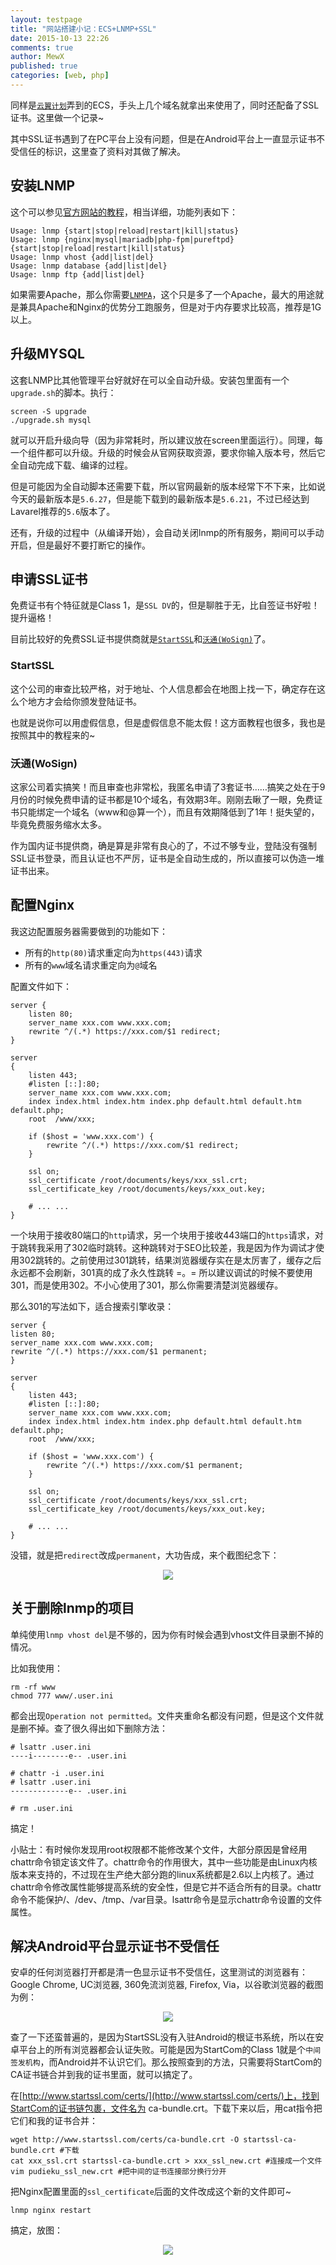 ```yaml
---
layout: testpage
title: "网站搭建小记：ECS+LNMP+SSL"
date: 2015-10-13 22:26
comments: true
author: MewX
published: true
categories: [web, php]
---
```


同样是[`云翼计划`](http://www.aliyun.com/act/aliyun/campus.html)弄到的ECS，手头上几个域名就拿出来使用了，同时还配备了SSL证书。这里做一个记录~

其中SSL证书遇到了在PC平台上没有问题，但是在Android平台上一直显示证书不受信任的标识，这里查了资料对其做了解决。

## 安装LNMP

这个可以参见[官方网站的教程](http://lnmp.org/)，相当详细，功能列表如下：

    Usage: lnmp {start|stop|reload|restart|kill|status}
    Usage: lnmp {nginx|mysql|mariadb|php-fpm|pureftpd} {start|stop|reload|restart|kill|status}
    Usage: lnmp vhost {add|list|del}
    Usage: lnmp database {add|list|del}
    Usage: lnmp ftp {add|list|del}


如果需要Apache，那么你需要[`LNMPA`](http://lnmp.org/lnmpa.html)，这个只是多了一个Apache，最大的用途就是兼具Apache和Nginx的优势分工跑服务，但是对于内存要求比较高，推荐是1G以上。

## 升级MYSQL

这套LNMP比其他管理平台好就好在可以全自动升级。安装包里面有一个`upgrade.sh`的脚本。执行：

    screen -S upgrade
    ./upgrade.sh mysql

就可以开启升级向导（因为非常耗时，所以建议放在screen里面运行）。同理，每一个组件都可以升级。升级的时候会从官网获取资源，要求你输入版本号，然后它全自动完成下载、编译的过程。

但是可能因为全自动脚本还需要下载，所以官网最新的版本经常下不下来，比如说今天的最新版本是`5.6.27`，但是能下载到的最新版本是`5.6.21`，不过已经达到Lavarel推荐的`5.6`版本了。

还有，升级的过程中（从编译开始），会自动关闭lnmp的所有服务，期间可以手动开启，但是最好不要打断它的操作。

## 申请SSL证书

免费证书有个特征就是Class 1，是`SSL DV`的，但是聊胜于无，比自签证书好啦！提升逼格！

目前比较好的免费SSL证书提供商就是[`StartSSL`](https://startssl.com/)和[`沃通(WoSign)`](https://wosign.com/)了。

### StartSSL

这个公司的审查比较严格，对于地址、个人信息都会在地图上找一下，确定存在这么个地方才会给你颁发登陆证书。

也就是说你可以用虚假信息，但是虚假信息不能太假！这方面教程也很多，我也是按照其中的教程来的~

### 沃通(WoSign)

这家公司着实搞笑！而且审查也非常松，我匿名申请了3套证书……搞笑之处在于9月份的时候免费申请的证书都是10个域名，有效期3年。刚刚去瞅了一眼，免费证书只能绑定一个域名（www和@算一个），而且有效期降低到了1年！挺失望的，毕竟免费服务缩水太多。

作为国内证书提供商，确是算是非常有良心的了，不过不够专业，登陆没有强制SSL证书登录，而且认证也不严厉，证书是全自动生成的，所以直接可以伪造一堆证书出来。

## 配置Nginx

我这边配置服务器需要做到的功能如下：

- 所有的`http(80)`请求重定向为`https(443)`请求
- 所有的`www`域名请求重定向为`@`域名

配置文件如下：

    server {
        listen 80;
        server_name xxx.com www.xxx.com;
        rewrite ^/(.*) https://xxx.com/$1 redirect;
    }

    server
    {
        listen 443;
        #listen [::]:80;
        server_name xxx.com www.xxx.com;
        index index.html index.htm index.php default.html default.htm default.php;
        root  /www/xxx;

        if ($host = 'www.xxx.com') {
            rewrite ^/(.*) https://xxx.com/$1 redirect;
        }

        ssl on;
        ssl_certificate /root/documents/keys/xxx_ssl.crt;
        ssl_certificate_key /root/documents/keys/xxx_out.key;

        # ... ...
    }

一个块用于接收80端口的`http`请求，另一个块用于接收443端口的`https`请求，对于跳转我采用了302临时跳转。这种跳转对于SEO比较差，我是因为作为调试才使用302跳转的。之前使用过301跳转，结果浏览器缓存实在是太厉害了，缓存之后永远都不会刷新，301真的成了永久性跳转 =。= 所以建议调试的时候不要使用301，而是使用302。不小心使用了301，那么你需要清楚浏览器缓存。

那么301的写法如下，适合搜索引擎收录：

    server {
    listen 80;
    server_name xxx.com www.xxx.com;
    rewrite ^/(.*) https://xxx.com/$1 permanent;
    }

    server
    {
        listen 443;
        #listen [::]:80;
        server_name xxx.com www.xxx.com;
        index index.html index.htm index.php default.html default.htm default.php;
        root  /www/xxx;

        if ($host = 'www.xxx.com') {
            rewrite ^/(.*) https://xxx.com/$1 permanent;
        }

        ssl on;
        ssl_certificate /root/documents/keys/xxx_ssl.crt;
        ssl_certificate_key /root/documents/keys/xxx_out.key;

        # ... ...
    }

没错，就是把`redirect`改成`permanent`，大功告成，来个截图纪念下：

<center><img src="{{ site.baseurl }}imgs/201510/ssl-preview.jpg" style="max-width:100%; height:auto;"/></center>

## 关于删除lnmp的项目

单纯使用`lnmp vhost del`是不够的，因为你有时候会遇到vhost文件目录删不掉的情况。

比如我使用：

    rm -rf www
    chmod 777 www/.user.ini

都会出现`Operation not permitted`。文件夹重命名都没有问题，但是这个文件就是删不掉。查了很久得出如下删除方法：

    # lsattr .user.ini
    ----i--------e-- .user.ini

    # chattr -i .user.ini
    # lsattr .user.ini
    -------------e-- .user.ini

    # rm .user.ini

搞定！

小贴士：有时候你发现用root权限都不能修改某个文件，大部分原因是曾经用chattr命令锁定该文件了。chattr命令的作用很大，其中一些功能是由Linux内核版本来支持的，不过现在生产绝大部分跑的linux系统都是2.6以上内核了。通过chattr命令修改属性能够提高系统的安全性，但是它并不适合所有的目录。chattr命令不能保护/、/dev、/tmp、/var目录。lsattr命令是显示chattr命令设置的文件属性。

## 解决Android平台显示证书不受信任

安卓的任何浏览器打开都是清一色显示证书不受信任，这里测试的浏览器有：Google Chrome, UC浏览器, 360免流浏览器, Firefox, Via，以谷歌浏览器的截图为例：

<center><img src="{{ site.baseurl }}imgs/201510/cert-err.jpg" style="max-width:100%; height:auto;"/></center>

查了一下还蛮普遍的，是因为StartSSL没有入驻Android的根证书系统，所以在安卓平台上的所有浏览器都会认证失败。可能是因为StartCom的Class 1就是个`中间签发机构`，而Android并不认识它们。那么按照查到的方法，只需要将StartCom的CA证书链合并到我的证书里面，就可以搞定了。

在[http://www.startssl.com/certs/](http://www.startssl.com/certs/)上，找到StartCom的证书链包裹，文件名为 ca-bundle.crt。下载下来以后，用cat指令把它们和我的证书合并：

    wget http://www.startssl.com/certs/ca-bundle.crt -O startssl-ca-bundle.crt #下载
    cat xxx_ssl.crt startssl-ca-bundle.crt > xxx_ssl_new.crt #连接成一个文件
    vim pudieku_ssl_new.crt #把中间的证书连接部分换行分开

把Nginx配置里面的`ssl_certificate`后面的文件改成这个新的文件即可~

    lnmp nginx restart

搞定，放图：

<center><img src="{{ site.baseurl }}imgs/201510/cert-pass.jpg" style="max-width:100%; height:auto;"/></center>

